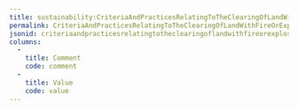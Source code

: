 ```yaml
---
title: sustainability:CriteriaAndPracticesRelatingToTheClearingOfLandWithFireOrExplosives
permalink: CriteriaAndPracticesRelatingToTheClearingOfLandWithFireOrExplosives.html
jsonid: criteriaandpracticesrelatingtotheclearingoflandwithfireorexplosives
columns:
  - 
    title: Comment
    code: comment
  - 
    title: Value
    code: value
---
```


